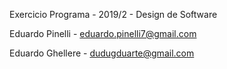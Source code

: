 Exercicio Programa - 2019/2 - Design de Software

Eduardo Pinelli - eduardo.pinelli7@gmail.com

Eduardo Ghellere - dudugduarte@gmail.com
